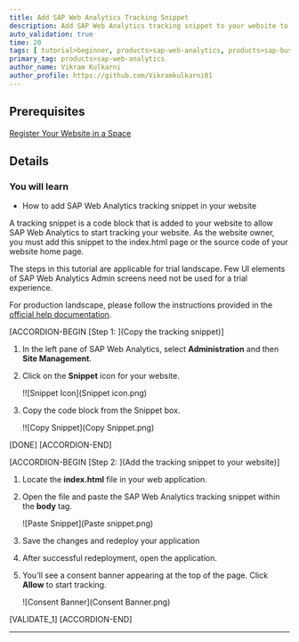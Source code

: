 ```yaml
---
title: Add SAP Web Analytics Tracking Snippet
description: Add SAP Web Analytics tracking snippet to your website to start usage tracking.
auto_validation: true
time: 20
tags: [ tutorial>beginner, products>sap-web-analytics, products>sap-business-technology-platform]
primary_tag: products>sap-web-analytics
author_name: Vikram Kulkarni
author_profile: https://github.com/Vikramkulkarni01
---
```


## Prerequisites
[Register Your Website in a Space](cp-webanalytics-add-site)


## Details
### You will learn
  - How to add SAP Web Analytics tracking snippet in your website

A tracking snippet is a code block that is added to your website to allow SAP Web Analytics to start tracking your website. As the website owner, you must add this snippet to the index.html page or the source code of your website home page.

The steps in this tutorial are applicable for trial landscape. Few UI elements of SAP Web Analytics Admin screens need not be used for a trial experience.

For production landscape, please follow the instructions provided in the [official help documentation](https://help.sap.com/viewer/e342b49c78c74d4e8ebc00700a791aee/Cloud/en-US/e88114ccb74847c994a7dff060ca17e1.html).


[ACCORDION-BEGIN [Step 1: ](Copy the tracking snippet)]

1. In the left pane of SAP Web Analytics, select **Administration** and then **Site Management**.

2. Click on the **Snippet** icon for your website.

    !![Snippet Icon](Snippet icon.png)

3. Copy the code block from the Snippet box.

    !![Copy Snippet](Copy Snippet.png)


[DONE]
[ACCORDION-END]

[ACCORDION-BEGIN [Step 2: ](Add the tracking snippet to your website)]

1. Locate the **index.html** file in your web application.

2. Open the file and paste the SAP Web Analytics tracking snippet within the **body** tag.

    ![Paste Snippet](Paste snippet.png)

3. Save the changes and redeploy your application

4. After successful redeployment, open the application.

5. You'll see a consent banner appearing at the top of the page. Click **Allow** to start tracking.

    ![Consent Banner](Consent Banner.png)


[VALIDATE_1]
[ACCORDION-END]


---
